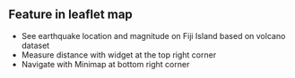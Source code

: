 ## Feature in leaflet map
- See earthquake location and magnitude on Fiji Island based on volcano dataset
- Measure distance with widget at the top right corner
- Navigate with Minimap at bottom right corner
